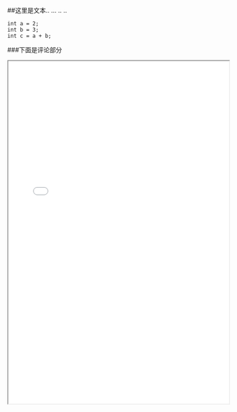##这里是文本..
...
..
..
```
int a = 2;
int b = 3;
int c = a + b;
```

###下面是评论部分

<iframe id="myiframe" onload="onloadfunc()" src="gitment" style="height:20%;width:100%">
</iframe>
